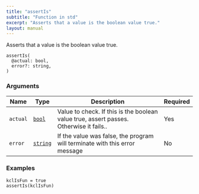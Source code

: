 ```yaml
---
title: "assertIs"
subtitle: "Function in std"
excerpt: "Asserts that a value is the boolean value true."
layout: manual
---
```


Asserts that a value is the boolean value true.

```kcl
assertIs(
  @actual: bool,
  error?: string,
)
```



### Arguments

| Name | Type | Description | Required |
|----------|------|-------------|----------|
| `actual` | [`bool`](/docs/kcl-std/types/std-types-bool) | Value to check. If this is the boolean value true, assert passes. Otherwise it fails.. | Yes |
| `error` | [`string`](/docs/kcl-std/types/std-types-string) | If the value was false, the program will terminate with this error message | No |


### Examples

```kcl
kclIsFun = true
assertIs(kclIsFun)
```




